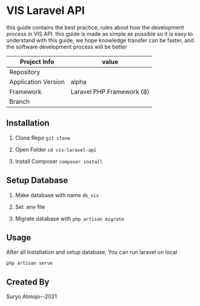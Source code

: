 # VIS Laravel API

this guide contains the best practice, rules about how the development process in VIS API.
this guide is made as simple as possible so it is easy to understand
with this guide, we hope knowledge transfer can be faster, and the software development process will be better

| **Project Info**    | value                     |
| ------------------- | ------------------------- |
| Repository          |                           |
| Application Version | alpha                     |
| Framework           | Laravel PHP Framework (8) |
| Branch              |                           |

## Installation

1. Clone Repo
   `git clone`

2. Open Folder
   `cd vis-laravel-api`

3. Install Composer
   `composer install`

## Setup Database

1. Make database with name
   `db_vis`

2. Set .env file

3. Migrate database with
   `php artisan migrate`

## Usage

After all Installation and setup database, You can run laravel on local

`php artisan serve`

## Created By

Suryo Atmojo--2021

